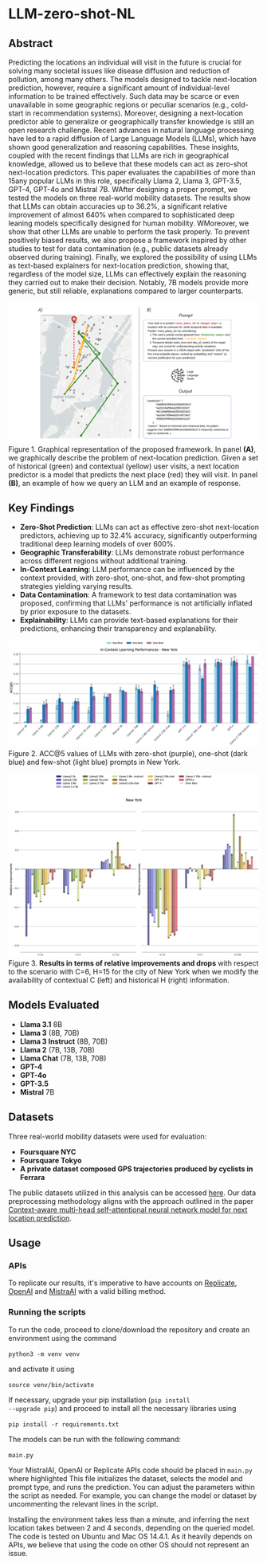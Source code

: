 # LLM-zero-shot-NL

## Abstract

Predicting the locations an individual will visit in the future is crucial for solving many societal issues like disease diffusion and reduction of pollution, among many others. The models designed to tackle next-location prediction, however, require a significant amount of individual-level information to be trained effectively. Such data may be scarce or even unavailable in some geographic regions or peculiar scenarios (e.g., cold-start in recommendation systems). Moreover, designing a next-location predictor able to generalize or geographically transfer knowledge is still an open research challenge. Recent advances in natural language processing have led to a rapid diffusion of Large Language Models (LLMs), which have shown good generalization and reasoning capabilities. These insights, coupled with the recent findings that LLMs are rich in geographical knowledge, allowed us to believe that these models can act as zero-shot next-location predictors. This paper evaluates the capabilities of more than 15any popular LLMs in this role, specifically Llama 2, Llama 3, GPT-3.5, GPT-4, GPT-4o and Mistral 7B. WAfter designing a proper prompt, we tested the models on three real-world mobility datasets. The results show that LLMs can obtain accuracies up to 36.2%, a significant relative improvement of almost 640% when compared to sophisticated deep leaning models specifically designed for human mobility. WMoreover, we show that other LLMs are unable to perform the task properly. To prevent positively biased results, we also propose a framework inspired by other studies to test for data contamination (e.g., public datasets already observed during training). Finally, we explored the possibility of using LLMs as text-based explainers for next-location prediction, showing that, regardless of the model size, LLMs can effectively explain the reasoning they carried out to make their decision. Notably, 7B models provide more generic, but still reliable, explanations compared to larger counterparts.

![Architecture](images/Fig0.png)
Figure 1. Graphical representation of the proposed framework. In panel **(A)**, we graphically describe the problem of next-location prediction. Given a set of historical (green) and contextual (yellow) user visits, a next location predictor is a model that predicts the next place (red) they will visit. In panel **(B)**, an example of how we query an LLM and an example of response.


## Key Findings

- **Zero-Shot Prediction**: LLMs can act as effective zero-shot next-location predictors, achieving up to 32.4% accuracy, significantly outperforming traditional deep learning models of over 600%.
- **Geographic Transferability**: LLMs demonstrate robust performance across different regions without additional training.
- **In-Context Learning**: LLM performance can be influenced by the context provided, with zero-shot, one-shot, and few-shot prompting strategies yielding varying results.
- **Data Contamination**: A framework to test data contamination was proposed, confirming that LLMs' performance is not artificially inflated by prior exposure to the datasets.
- **Explainability**: LLMs can provide text-based explanations for their predictions, enhancing their transparency and explanability.

![Architecture](images/Fig1.png)
Figure 2. ACC@5 values of LLMs with zero-shot (purple), one-shot (dark blue) and few-shot (light blue) prompts in New York.


![Architecture](images/Fig2.png)
Figure 3. **Results in terms of relative improvements and drops** with respect to the scenario with C=6, H=15 for the city of New York when we modify the availability of contextual C (left) and historical H (right) information.

## Models Evaluated
- **Llama 3.1** 8B
- **Llama 3** (8B, 70B)
- **Llama 3 Instruct** (8B, 70B)
- **Llama 2** (7B, 13B, 70B)
- **Llama  Chat** (7B, 13B, 70B)
- **GPT-4**
- **GPT-4o**
- **GPT-3.5**
- **Mistral** 7B

## Datasets

Three real-world mobility datasets were used for evaluation:
- **Foursquare NYC**
- **Foursquare Tokyo**
- **A private dataset composed GPS trajectories produced by cyclists in Ferrara**

The public datasets utilized in this analysis can be accessed [here](https://www.kaggle.com/datasets/chetanism/foursquare-nyc-and-tokyo-checkin-dataset). Our data preprocessing methodology aligns with the approach outlined in the paper  [Context-aware multi-head self-attentional neural network model for next location prediction](https://arxiv.org/abs/2212.01953).

## Usage

### APIs

To replicate our results, it's imperative to have accounts on [Replicate](https://replicate.com/), [OpenAI](https://openai.com/) and [MistraAI](https://docs.mistral.ai/api/) with a valid billing method.

### Running the scripts

To run the code, proceed to clone/download the repository and create an environment using the command

<code>python3 -m venv venv</code> 

and activate it using

<code>source venv/bin/activate</code>

If necessary, upgrade your pip installation (<code>pip install --upgrade pip</code>) and proceed to install all the necessary libraries using

<code>pip install -r requirements.txt</code>

The models can be run with the following command:

<code>main.py</code>

Your MistralAI, OpenAI or Replicate APIs code should be placed in <code>main.py</code> where highlighted
This file initializes the dataset, selects the model and prompt type, and runs the prediction. You can adjust the parameters within the script as needed. For example, you can change the model or dataset by uncommenting the relevant lines in the script.

Installing the environment takes less than a minute, and inferring the next location takes between 2 and 4 seconds, depending on the queried model. The code is tested on Ubuntu and Mac OS 14.4.1. As it heavily depends on APIs, we believe that using the code on other OS should not represent an issue. 
